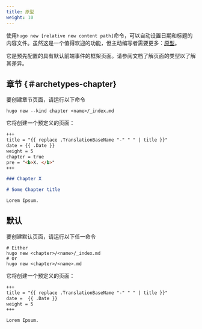 ```yaml
---
title: 原型
weight: 10
---
```



使用`hugo new [relative new content path]`命令，可以自动设置日期和标题的内容文件。虽然这是一个值得欢迎的功能，但主动编写者需要更多：[原型](https://gohugo.io/content/archetypes/)。

它是预先配置的具有默认前端事件的框架页面。请参阅文档了解页面的类型以了解其差异。

## 章节 {＃archetypes-chapter}

要创建章节页面，请运行以下命令

```
hugo new --kind chapter <name>/_index.md
```

它将创建一个预定义的页面：

```markdown
+++
title = "{{ replace .TranslationBaseName "-" " " | title }}"
date = {{ .Date }}
weight = 5
chapter = true
pre = "<b>X. </b>"
+++

### Chapter X

# Some Chapter title

Lorem Ipsum.
```


## 默认

要创建默认页面，请运行以下任一命令

```
# Either
hugo new <chapter>/<name>/_index.md
# Or
hugo new <chapter>/<name>.md
```

它将创建一个预定义的页面：

```markdown
+++
title = "{{ replace .TranslationBaseName "-" " " | title }}"
date =  {{ .Date }}
weight = 5
+++

Lorem Ipsum.
```
